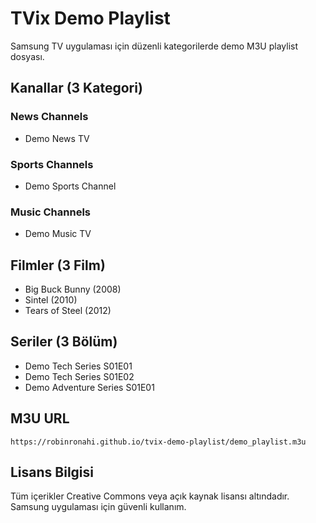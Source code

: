 # TVix Demo Playlist

Samsung TV uygulaması için düzenli kategorilerde demo M3U playlist dosyası.

## Kanallar (3 Kategori)

### News Channels
- Demo News TV

### Sports Channels  
- Demo Sports Channel

### Music Channels
- Demo Music TV

## Filmler (3 Film)
- Big Buck Bunny (2008)
- Sintel (2010) 
- Tears of Steel (2012)

## Seriler (3 Bölüm)
- Demo Tech Series S01E01
- Demo Tech Series S01E02
- Demo Adventure Series S01E01

## M3U URL

```
https://robinronahi.github.io/tvix-demo-playlist/demo_playlist.m3u
```

## Lisans Bilgisi

Tüm içerikler Creative Commons veya açık kaynak lisansı altındadır.
Samsung uygulaması için güvenli kullanım.
